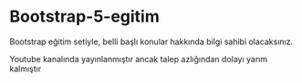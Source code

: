 # Bootstrap-5-egitim
Bootstrap eğitim setiyle, belli başlı konular hakkında bilgi sahibi olacaksınız.

 Youtube kanalında yayınlanmıştır ancak talep azlığından dolayı yarım kalmıştır
